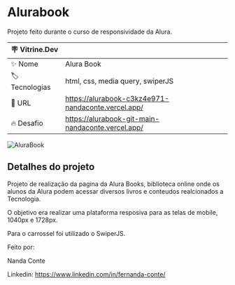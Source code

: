 # Alurabook

Projeto feito durante o curso de responsividade da Alura.

| :placard: Vitrine.Dev |     |
| -------------  | --- |
| :sparkles: Nome        | Alura Book
| :label: Tecnologias |  html, css, media query, swiperJS
| :rocket: URL         | https://alurabook-c3kz4e971-nandaconte.vercel.app/
| :fire: Desafio     | https://alurabook-git-main-nandaconte.vercel.app/

<!-- Inserir imagem com a #vitrinedev ao final do link -->
![AluraBook](https://user-images.githubusercontent.com/124263427/225982576-ac08bfc4-2b39-49c0-af20-d435db4998ff.png#vitrinedev)

## Detalhes do projeto

Projeto de realização da pagina da Alura Books, biblioteca online onde os alunos da Alura podem acessar diversos livros e conteudos realcionados a Tecnologia.

O objetivo era realizar uma plataforma resposiva para as telas de mobile, 1040px e 1728px.

Para o carrossel foi utilizado o SwiperJS.



Feito por:

Nanda Conte

Linkedin: https://www.linkedin.com/in/fernanda-conte/
